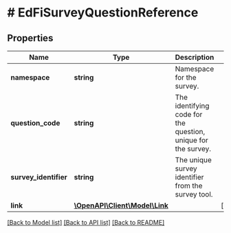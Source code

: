 # # EdFiSurveyQuestionReference

## Properties

Name | Type | Description | Notes
------------ | ------------- | ------------- | -------------
**namespace** | **string** | Namespace for the survey. |
**question_code** | **string** | The identifying code for the question, unique for the survey. |
**survey_identifier** | **string** | The unique survey identifier from the survey tool. |
**link** | [**\OpenAPI\Client\Model\Link**](Link.md) |  | [optional]

[[Back to Model list]](../../README.md#models) [[Back to API list]](../../README.md#endpoints) [[Back to README]](../../README.md)
